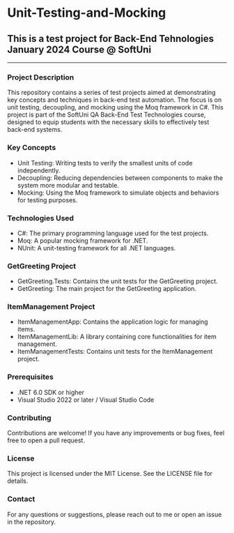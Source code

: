 # Unit-Testing-and-Mocking
## This is a test project for Back-End Tehnologies January 2024 Course @ SoftUni
---

### Project Description
This repository contains a series of test projects aimed at demonstrating key concepts and techniques in back-end test automation. The focus is on unit testing, decoupling, and mocking using the Moq framework in C#. This project is part of the SoftUni QA Back-End Test Technologies course, designed to equip students with the necessary skills to effectively test back-end systems.

### Key Concepts
- Unit Testing: Writing tests to verify the smallest units of code independently.
- Decoupling: Reducing dependencies between components to make the system more modular and testable.
- Mocking: Using the Moq framework to simulate objects and behaviors for testing purposes.
### Technologies Used
- C#: The primary programming language used for the test projects.
- Moq: A popular mocking framework for .NET.
- NUnit: A unit-testing framework for all .NET languages.
### GetGreeting Project
- GetGreeting.Tests: Contains the unit tests for the GetGreeting project.
- GetGreeting: The main project for the GetGreeting application.
### ItemManagement Project
- ItemManagementApp: Contains the application logic for managing items.
- ItemManagementLib: A library containing core functionalities for item management.
- ItemManagementTests: Contains unit tests for the ItemManagement project.
### Prerequisites
- .NET 6.0 SDK or higher
- Visual Studio 2022 or later / Visual Studio Code
### Contributing
Contributions are welcome! If you have any improvements or bug fixes, feel free to open a pull request.
### License
This project is licensed under the MIT License. See the LICENSE file for details.
### Contact
For any questions or suggestions, please reach out to me or open an issue in the repository.
